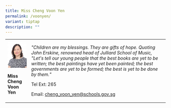 ```yaml
---
title: Miss Cheng Voon Yen
permalink: /voonyen/
variant: tiptap
description: ""
---
```

<p></p>
<table>
<tbody>
<tr>
<td rowspan="1" colspan="1">
<div class="isomer-image-wrapper">
<img style="width:100%;" height="auto" width="100%" src="/images/sci2.jpg">
</div>
<p><strong>Miss Cheng Voon Yen</strong>
</p>
</td>
<td rowspan="1" colspan="1">
<p><em>"Children are my blessings. They are gifts of hope. Quoting John Erskine, renowned head of Julliard School of Music, "Let's tell our young people that the best books are yet to be written; the best paintings have yet been painted; the best governments are yet to be formed; the best is yet to be done by them."</em>
</p>
<p>Tel Ext: 265</p>
<p>Email:&nbsp;<a href="mailto:cheng_voon_yen@schools.gov.sg" rel="noopener noreferrer nofollow" target="_blank">cheng_voon_yen@schools.gov.sg</a>
</p>
</td>
</tr>
</tbody>
</table>
<p></p>
